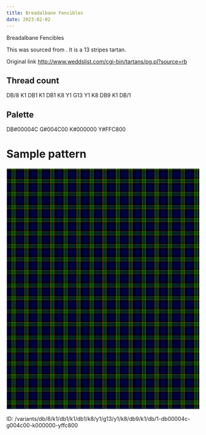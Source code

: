 ```yaml
---
title: Breadalbane Fencibles
date: 2023-02-02
---
```

Breadalbane Fencibles

This was sourced from <no value>.  It is a 13 stripes tartan.

Original link http://www.weddslist.com/cgi-bin/tartans/pg.pl?source=rb

## Thread count
DB/8 K1 DB1 K1 DB1 K8 Y1 G13 Y1 K8 DB9 K1 DB/1

## Palette
DB#00004C G#004C00 K#000000 Y#FFC800

# Sample pattern

![Tartan detail](tartan.png "DB/8 K1 DB1 K1 DB1 K8 Y1 G13 Y1 K8 DB9 K1 DB/1 tartan")

ID: /variants/db/8/k1/db1/k1/db1/k8/y1/g13/y1/k8/db9/k1/db/1-db00004c-g004c00-k000000-yffc800